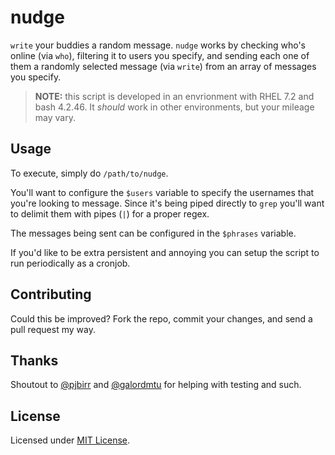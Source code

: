 # nudge

`write` your buddies a random message. `nudge` works by checking who's online
(via `who`), filtering it to users you specify, and sending each one of them a
randomly selected message (via `write`) from an array of messages you specify.

> **NOTE:** this script is developed in an envrionment with RHEL 7.2 and bash
> 4.2.46. It _should_ work in other environments, but your mileage may vary.

## Usage

To execute, simply do `/path/to/nudge`.

You'll want to configure the `$users` variable to specify the usernames that 
you're looking to message. Since it's being piped directly to `grep` you'll
want to delimit them with pipes (`|`) for a proper regex.

The messages being sent can be configured in the `$phrases` variable.

If you'd like to be extra persistent and annoying you can setup the script to
run periodically as a cronjob.

## Contributing

Could this be improved? Fork the repo, commit your changes, and send a pull
request my way.

## Thanks

Shoutout to [@pjbirr](https://github.com/pjbirr) and
[@galordmtu](https://github.com/galordmtu) for helping with testing and such.

## License

Licensed under [MIT License](/LICENSE).
